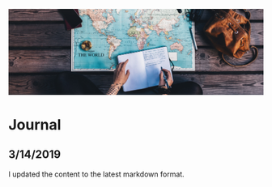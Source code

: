 ![Journal](../../img/journal.jpg)

# Journal

## 3/14/2019

I updated the content to the latest markdown format.

